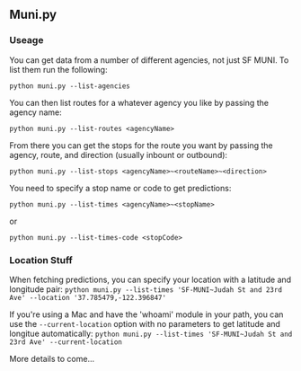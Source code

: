 ## Muni.py

### Useage

You can get data from a number of different agencies, not just SF MUNI.  To list them run the following:

`python muni.py --list-agencies`


You can then list routes for a whatever agency you like by passing the agency name:

`python muni.py --list-routes <agencyName>`


From there you can get the stops for the route you want by passing the agency, route, and direction (usually inbount or outbound):

`python muni.py --list-stops <agencyName>~<routeName>~<direction>`


You need to specify a stop name or code to get predictions:

`python muni.py --list-times <agencyName>~<stopName>`

or

`python muni.py --list-times-code <stopCode>`


### Location Stuff

When fetching predictions, you can specify your location with a latitude and longitude pair:
`python muni.py --list-times 'SF-MUNI~Judah St and 23rd Ave' --location '37.785479,-122.396847'`

If you're using a Mac and have the 'whoami' module in your path, you can use the `--current-location` option with no parameters to get latitude and longitue  automatically:
`python muni.py --list-times 'SF-MUNI~Judah St and 23rd Ave' --current-location`


More details to come...
